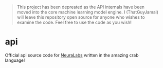 > This project has been depreated as the API internals have been moved into the core machine learning model engine. I (ThatGuyJamal) will leave this repository open source for anyone who wishes to examine the code. Feel free to use the code as you wish!

# api

Official api source code for [NeuraLabs](https://neuralabs.vercel.app/) written in the amazing crab language!
